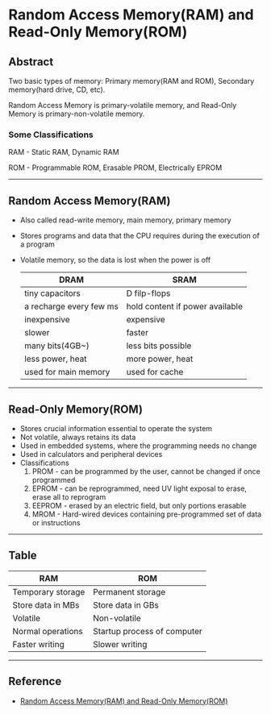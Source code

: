 # Random Access Memory(RAM) and Read-Only Memory(ROM)

## Abstract

Two basic types of memory: Primary memory(RAM and ROM), Secondary memory(hard drive, CD, etc). 

Random Access Memory is primary-volatile memory, and Read-Only Memory is primary-non-volatile memory. 

### Some Classifications

RAM - Static RAM, Dynamic RAM

ROM - Programmable ROM, Erasable PROM, Electrically EPROM

---

## Random Access Memory(RAM)

- Also called read-write memory, main memory, primary memory

- Stores programs and data that the CPU requires during the execution of a program

- Volatile memory, so the data is lost when the power is off

  | DRAM                    | SRAM                            |
  | ----------------------- | ------------------------------- |
  | tiny capacitors         | D filp-flops                    |
  | a recharge every few ms | hold content if power available |
  | inexpensive             | expensive                       |
  | slower                  | faster                          |
  | many bits(4GB~)         | less bits possible              |
  | less power, heat        | more power, heat                |
  | used for main memory    | used for cache                  |

---

## Read-Only Memory(ROM)

- Stores crucial information essential to operate the system
- Not volatile, always retains its data
- Used in embedded systems, where the programming needs no change
- Used in calculators and peripheral devices
- Classifications
  1. PROM - can be programmed by the user, cannot be changed if once programmed
  2. EPROM - can be reprogrammed, need UV light exposal to erase, erase all to reprogram
  3. EEPROM - erased by an electric field, but only portions erasable
  4. MROM - Hard-wired devices containing pre-programmed set of data or instructions

---

## Table

| RAM               | ROM                         |
| ----------------- | --------------------------- |
| Temporary storage | Permanent storage           |
| Store data in MBs | Store data in GBs           |
| Volatile          | Non-volatile                |
| Normal operations | Startup process of computer |
| Faster writing    | Slower writing              |

---

## Reference

- [Random Access Memory(RAM) and Read-Only Memory(ROM)](https://www.geeksforgeeks.org/random-access-memory-ram-and-read-only-memory-rom/?ref=lbp)